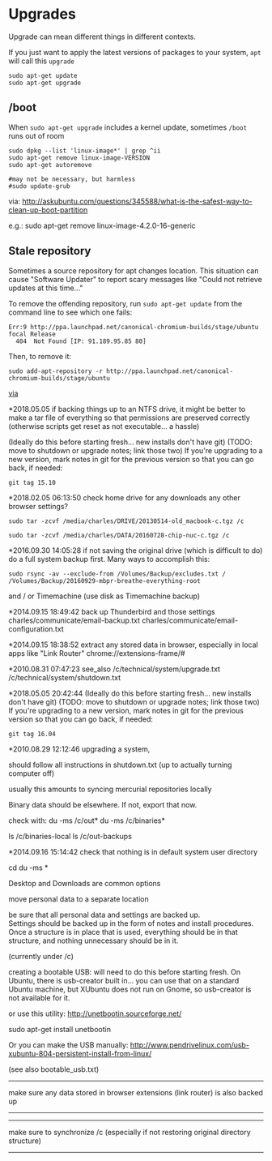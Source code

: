 # Upgrades

Upgrade can mean different things in different contexts. 

If you just want to apply the latest versions of packages to your system, `apt` will call this `upgrade`

    sudo apt-get update
    sudo apt-get upgrade

## /boot 

When `sudo apt-get upgrade` includes a kernel update, sometimes `/boot` runs out of room

```
sudo dpkg --list 'linux-image*' | grep ^ii
sudo apt-get remove linux-image-VERSION
sudo apt-get autoremove

#may not be necessary, but harmless
#sudo update-grub
```

via:
http://askubuntu.com/questions/345588/what-is-the-safest-way-to-clean-up-boot-partition

e.g.:
sudo apt-get remove linux-image-4.2.0-16-generic

## Stale repository

Sometimes a source repository for apt changes location. This situation can cause "Software Updater" to report scary messages like "Could not retrieve updates at this time..."

To remove the offending repository, run `sudo apt-get update` from the command line to see which one fails:

```
Err:9 http://ppa.launchpad.net/canonical-chromium-builds/stage/ubuntu focal Release
  404  Not Found [IP: 91.189.95.85 80]
```

Then, to remove it:

    sudo add-apt-repository -r http://ppa.launchpad.net/canonical-chromium-builds/stage/ubuntu

[via](https://askubuntu.com/questions/717144/remove-source-from-software-updater)


*2018.05.05 
if backing things up to an NTFS drive, it might be better to make a tar file of everything so that permissions are preserved correctly (otherwise scripts get reset as not executable... a hassle)



(Ideally do this before starting fresh... new installs don't have git)
(TODO: move to shutdown or upgrade notes; link those two)
If you're upgrading to a new version, mark notes in git for the previous version so that you can go back, if needed:

    git tag 15.10



*2018.02.05 06:13:50
check home drive for any downloads
any other browser settings?

    sudo tar -zcvf /media/charles/DRIVE/20130514-old_macbook-c.tgz /c

    sudo tar -zcvf /media/charles/DATA/20160728-chip-nuc-c.tgz /c

*2016.09.30 14:05:28
if not saving the original drive (which is difficult to do) do a full system backup first.
Many ways to accomplish this:

    sudo rsync -av --exclude-from /Volumes/Backup/excludes.txt / /Volumes/Backup/20160929-mbpr-breathe-everything-root

and / or Timemachine (use disk as Timemachine backup)

*2014.09.15 18:49:42 
back up Thunderbird and those settings
charles/communicate/email-backup.txt
charles/communicate/email-configuration.txt

*2014.09.15 18:38:52 
extract any stored data in browser, especially in local apps like "Link Router"
chrome://extensions-frame/#





*2010.08.31 07:47:23 see_also
/c/technical/system/upgrade.txt
/c/technical/system/shutdown.txt

*2018.05.05 20:42:44 
(Ideally do this before starting fresh... new installs don't have git)
(TODO: move to shutdown or upgrade notes; link those two)
If you're upgrading to a new version, mark notes in git for the previous version so that you can go back, if needed:

    git tag 16.04

*2010.08.29 12:12:46 
upgrading a system, 

should follow all instructions in shutdown.txt 
(up to actually turning computer off)

usually this amounts to syncing mercurial repositories locally

Binary data should be elsewhere. If not, export that now.

check with:
du -ms /c/out*
du -ms /c/binaries*

ls /c/binaries-local
ls /c/out-backups

*2014.09.16 15:14:42 
check that nothing is in default system user directory

cd
du -ms *

Desktop
and
Downloads are common options



move personal data to a separate location

be sure that all personal data and settings are backed up.  
Settings should be backed up in the form of notes and install procedures.
Once a structure is in place that is used, everything should be in that structure, and nothing unnecessary should be in it. 

(currently under /c)




creating a bootable USB:
will need to do this before starting fresh.  On Ubuntu, there is usb-creator built in...
you can use that on a standard Ubuntu machine, but XUbuntu does not run on Gnome, so usb-creator is not available for it.

or use this utility:
http://unetbootin.sourceforge.net/

sudo apt-get install unetbootin

Or you can make the USB manually:
http://www.pendrivelinux.com/usb-xubuntu-804-persistent-install-from-linux/


(see also bootable_usb.txt)

****
make sure any data stored in browser extensions (link router) is also backed up
****

****
make sure to synchronize /c 
(especially if not restoring original directory structure)
****

